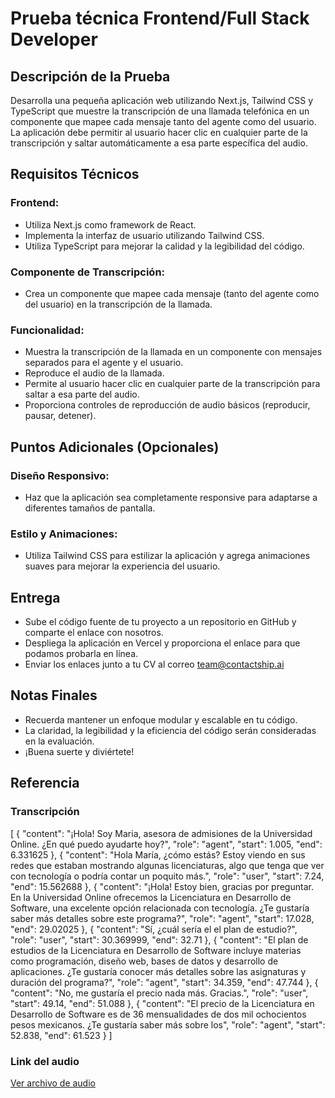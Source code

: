 # Prueba técnica Frontend/Full Stack Developer

## Descripción de la Prueba

Desarrolla una pequeña aplicación web utilizando Next.js, Tailwind CSS y TypeScript que muestre la transcripción de una llamada telefónica en un componente que mapee cada mensaje tanto del agente como del usuario. La aplicación debe permitir al usuario hacer clic en cualquier parte de la transcripción y saltar automáticamente a esa parte específica del audio.

## Requisitos Técnicos

### Frontend:
- Utiliza Next.js como framework de React.
- Implementa la interfaz de usuario utilizando Tailwind CSS.
- Utiliza TypeScript para mejorar la calidad y la legibilidad del código.

### Componente de Transcripción:
- Crea un componente que mapee cada mensaje (tanto del agente como del usuario) en la transcripción de la llamada.

### Funcionalidad:
- Muestra la transcripción de la llamada en un componente con mensajes separados para el agente y el usuario.
- Reproduce el audio de la llamada.
- Permite al usuario hacer clic en cualquier parte de la transcripción para saltar a esa parte del audio.
- Proporciona controles de reproducción de audio básicos (reproducir, pausar, detener).

## Puntos Adicionales (Opcionales)

### Diseño Responsivo:
- Haz que la aplicación sea completamente responsive para adaptarse a diferentes tamaños de pantalla.

### Estilo y Animaciones:
- Utiliza Tailwind CSS para estilizar la aplicación y agrega animaciones suaves para mejorar la experiencia del usuario.

## Entrega

- Sube el código fuente de tu proyecto a un repositorio en GitHub y comparte el enlace con nosotros.
- Despliega la aplicación en Vercel y proporciona el enlace para que podamos probarla en línea.
- Enviar los enlaces junto a tu CV al correo team@contactship.ai

## Notas Finales

- Recuerda mantener un enfoque modular y escalable en tu código.
- La claridad, la legibilidad y la eficiencia del código serán consideradas en la evaluación.
- ¡Buena suerte y diviértete!

## Referencia

### Transcripción

[
 {
 "content": "¡Hola! Soy Maria, asesora de admisiones de la Universidad Online. ¿En qué puedo ayudarte hoy?",
 "role": "agent",
 "start": 1.005,
 "end": 6.331625
 },
 {
 "content": "Hola María, ¿cómo estás? Estoy viendo en sus redes que estaban mostrando algunas licenciaturas, algo que tenga que ver con tecnología o podría contar un poquito más.",
 "role": "user",
 "start": 7.24,
 "end": 15.562688
 },
 {
 "content": "¡Hola! Estoy bien, gracias por preguntar. En la Universidad Online ofrecemos la Licenciatura en Desarrollo de Software, una excelente opción relacionada con tecnología. ¿Te gustaría saber más detalles sobre este programa?",
 "role": "agent",
 "start": 17.028,
 "end": 29.02025
 },
 {
 "content": "Sí, ¿cuál sería el el plan de estudio?",
 "role": "user",
 "start": 30.369999,
 "end": 32.71
 },
 {
 "content": "El plan de estudios de la Licenciatura en Desarrollo de Software incluye materias como programación, diseño web, bases de datos y desarrollo de aplicaciones. ¿Te gustaría conocer más detalles sobre las asignaturas y duración del programa?",
 "role": "agent",
 "start": 34.359,
 "end": 47.744
 },
 {
 "content": "No, me gustaría el precio nada más. Gracias.",
 "role": "user",
 "start": 49.14,
 "end": 51.088
 },
 {
 "content": "El precio de la Licenciatura en Desarrollo de Software es de 36 mensualidades de dos mil ochocientos pesos mexicanos. ¿Te gustaría saber más sobre los",
 "role": "agent",
 "start": 52.838,
 "end": 61.523
 }
]

### Link del audio

[Ver archivo de audio](https://drive.google.com/file/d/1hZv0jO9QVLWPkpr0f2vt0oik22muwUtX/view?usp=sharing)
